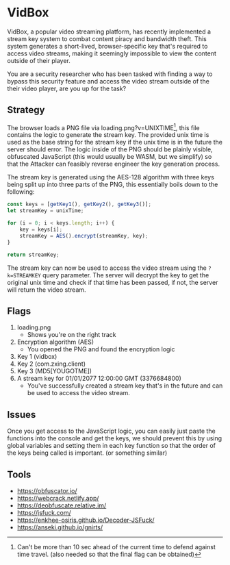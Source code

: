 # VidBox

VidBox, a popular video streaming platform, has recently implemented a stream key system to combat content piracy and bandwidth theft. This system generates a short-lived, browser-specific key that's required to access video streams, making it seemingly impossible to view the content outside of their player.

You are a security researcher who has been tasked with finding a way to bypass this security feature and access the video stream outside of the their video player, are you up for the task?

## Strategy

The browser loads a PNG file via loading.png?v=UNIXTIME[^1], this file contains the logic to generate the stream key. The provided unix time is used as the base string for the stream key if the unix time is in the future the server should error. The logic inside of the PNG should be plainly visible, obfuscated JavaScript (this would usually be WASM, but we simplify) so that the Attacker can feasibly reverse engineer the key generation process.

The stream key is generated using the AES-128 algorithm with three keys being split up into three parts of the PNG, this essentially boils down to the following:

```javascript
const keys = [getKey1(), getKey2(), getKey3()];
let streamKey = unixTime;

for (i = 0; i < keys.length; i++) {
    key = keys[i];
    streamKey = AES().encrypt(streamKey, key);
}

return streamKey;
```

The stream key can now be used to access the video stream using the `?k=STREAMKEY` query parameter. The server will decrypt the key to get the original unix time and check if that time has been passed, if not, the server will return the video stream.

[^1]: Can't be more than 10 sec ahead of the current time to defend against time travel. (also needed so that the final flag can be obtained)

## Flags

1. loading.png
    - Shows you're on the right track
2. Encryption algorithm (AES)
    - You opened the PNG and found the encryption logic
3. Key 1 (vidbox)
4. Key 2 (com.zxing.client)
5. Key 3 (MD5[YOUGOTME])
6. A stream key for 01/01/2077 12:00:00 GMT (3376684800)
    - You've successfully created a stream key that's in the future and can be used to access the video stream.

## Issues

Once you get access to the JavaScript logic, you can easily just paste the functions into the console and get the keys, we should prevent this by using global variables and setting them in each key function so that the order of the keys being called is important. (or something similar)

## Tools

-   https://obfuscator.io/
-   https://webcrack.netlify.app/
-   https://deobfuscate.relative.im/
-   https://jsfuck.com/
-   https://enkhee-osiris.github.io/Decoder-JSFuck/
-   https://anseki.github.io/gnirts/
